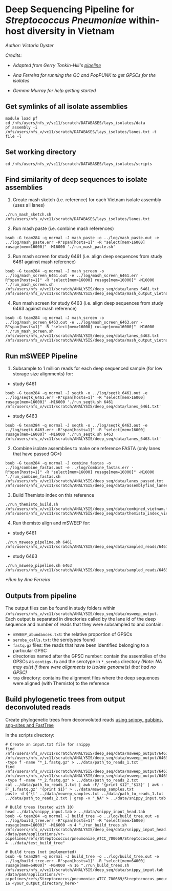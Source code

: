 # Deep Sequencing Pipeline for _Streptococcus Pneumoniae_ within-host diversity in Vietnam

_Author: Victoria Dyster_

_Credits:_

- _Adapted from Gerry Tonkin-Hill's [pipeline](https://www.nature.com/articles/s41564-022-01238-1)_

- _Ana Ferreira for running the QC and PopPUNK to get GPSCs for the isolates_

- _Gemma Murray for help getting started_

## Get symlinks of all isolate assemblies

```
module load pf
cd /nfs/users/nfs_v/vc11/scratch/DATABASES/lays_isolates/data
pf assembly -i /nfs/users/nfs_v/vc11/scratch/DATABASES/lays_isolates/lanes.txt -t file -l
```

## Set working directory

```
cd /nfs/users/nfs_v/vc11/scratch/DATABASES/lays_isolates/scripts
```

## Find similarity of deep sequences to isolate assemblies

1. Create mash sketch (i.e. reference) for each Vietnam isolate assembly (uses all lanes)

```
./run_mash_sketch.sh /nfs/users/nfs_v/vc11/scratch/DATABASES/lays_isolates/lanes.txt
```

2. Run mash paste (i.e. combine mash references)

```
bsub -G team284 -q normal -J mash_paste -o ../log/mash_paste.out -e ../log/mash_paste.err -R"span[hosts=1]" -R "select[mem>16000] rusage[mem=16000]" -M16000 './run_mash_paste.sh'
```

3. Run mash screen for study 6461 (i.e. align deep sequences from study 6461 against mash reference)

```
bsub -G team284 -q normal -J mash_screen -o ../log/mash_screen_6461.out -e ../log/mash_screen_6461.err -R"span[hosts=1]" -R "select[mem>16000] rusage[mem=16000]" -M16000 './run_mash_screen.sh /nfs/users/nfs_v/vc11/scratch/ANALYSIS/deep_seq/data/lanes_6461.txt /nfs/users/nfs_v/vc11/scratch/ANALYSIS/deep_seq/data/mash_output_vietnam_6461'
```

4. Run mash screen for study 6463 (i.e. align deep sequences from study 6463 against mash reference)

```
bsub -G team284 -q normal -J mash_screen -o ../log/mash_screen_6463.out -e ../log/mash_screen_6463.err -R"span[hosts=1]" -R "select[mem>16000] rusage[mem=16000]" -M16000 './run_mash_screen.sh /nfs/users/nfs_v/vc11/scratch/ANALYSIS/deep_seq/data/lanes_6463.txt /nfs/users/nfs_v/vc11/scratch/ANALYSIS/deep_seq/data/mash_output_vietnam_6463'
```

## Run mSWEEP Pipeline

1. Subsample to 1 million reads for each deep sequenced sample (for low storage size alignments) for:

- study 6461

```
bsub -G team284 -q normal -J seqtk -o ../log/seqtk_6461.out -e ../log/seqtk_6461.err -R"span[hosts=1]" -R "select[mem>16000] rusage[mem=16000]" -M16000 './run_seqtk.sh 6461 /nfs/users/nfs_v/vc11/scratch/ANALYSIS/deep_seq/data/lanes_6461.txt'
```

- study 6463

```
bsub -G team284 -q normal -J seqtk -o ../log/seqtk_6463.out -e ../log/seqtk_6463.err -R"span[hosts=1]" -R "select[mem>16000] rusage[mem=16000]" -M16000 './run_seqtk.sh 6463 /nfs/users/nfs_v/vc11/scratch/ANALYSIS/deep_seq/data/lanes_6463.txt'
```

2. Combine isolate assemblies to make one reference FASTA (only lanes that have passed QC\*)

```
bsub -G team284 -q normal -J combine_fastas -o ../log/combine_fastas.out -e ../log/combine_fastas.err -R"span[hosts=1]" -R "select[mem>16000] rusage[mem=16000]" -M16000 './run_combine_fastas.sh /nfs/users/nfs_v/vc11/scratch/ANALYSIS/deep_seq/data/lanes_passed.txt /nfs/users/nfs_v/vc11/scratch/ANALYSIS/deep_seq/data/assemblyfind_lanes.txt'
```

3. Build Themisto index on this reference

```
./run_themisto_build.sh /nfs/users/nfs_v/vc11/scratch/ANALYSIS/deep_seq/data/combined_vietnam.fna /nfs/users/nfs_v/vc11/scratch/ANALYSIS/deep_seq/data/themisto_index_vietnam
```

4. Run themisto align and mSWEEP for:

- study 6461

```
./run_msweep_pipeline.sh 6461 /nfs/users/nfs_v/vc11/scratch/ANALYSIS/deep_seq/data/sampled_reads/6461
```

- study 6463

```
./run_msweep_pipeline.sh 6463 /nfs/users/nfs_v/vc11/scratch/ANALYSIS/deep_seq/data/sampled_reads/6463
```

_\*Run by Ana Ferreira_

## Outputs from pipeline

The output files can be found in study folders within `/nfs/users/nfs_v/vc11/scratch/ANALYSIS/deep_seq/data/msweep_output`. Each output is separated in directories called by the lane id of the deep sequence and number of reads that they were subsampled to and contain:

- `mSWEEP_abundances.txt`: the relative proportion of GPSCs
- `seroba_calls.txt`: the serotypes found
- `fastq.gz` files: the reads that have been identified belonging to a particular GPSC
- directories named after the GPSC number: contain the assemblies of the GPSCs as `contigs.fa` and the serotype in `*_seroba` directory _(Note: NA may exist if there were alignments to isolate genome(s) that had no GPSC)_
- `tmp` directory: contains the alignment files where the deep sequences were aligned (with Themisto) to the reference

## Build phylogenetic trees from output deconvoluted reads

Create phylogenetic trees from deconvoluted reads [using snippy, gubbins, snp-sites and FastTree](https://github.com/tseemann/snippy)

In the scripts directory:
```
# Create an input.txt file for snippy
find /nfs/users/nfs_v/vc11/scratch/ANALYSIS/deep_seq/data/msweep_output/6461/*/ /nfs/users/nfs_v/vc11/scratch/ANALYSIS/deep_seq/data/msweep_output/6463/*/ -type f -name "*_1.fastq.gz" > ../data/path_to_reads_1.txt
find /nfs/users/nfs_v/vc11/scratch/ANALYSIS/deep_seq/data/msweep_output/6461/*/ /nfs/users/nfs_v/vc11/scratch/ANALYSIS/deep_seq/data/msweep_output/6463/*/ -type f -name "*_2.fastq.gz" > ../data/path_to_reads_2.txt
cat ../data/path_to_reads_1.txt | awk -F/ '{print $12"_"$13}' | awk -F'_1.fastq.gz' '{print $1}' > ../data/msweep_samples.txt
paste -d $'\t' ../data/msweep_samples.txt ../data/path_to_reads_1.txt ../data/path_to_reads_2.txt | grep -v "_NA" > ../data/snippy_input.tab

# Build trees (tested with 10)
head ../data/snippy_input.tab > ../data/snippy_input_head.tab
bsub -G team284 -q normal -J build_tree -o ../log/build_tree.out -e ../log/build_tree.err -R"span[hosts=1]" -R "select[mem>16000] rusage[mem=16000]" -M16000 -n 4 "./run_build_trees.sh /nfs/users/nfs_v/vc11/scratch/ANALYSIS/deep_seq/data/snippy_input_head.tab /data/pam/applications/vr-pipelines/refs/Streptococcus/pneumoniae_ATCC_700669/Streptococcus_pneumoniae_ATCC_700669_v1.fa 4 ../data/test_build_tree"

# Build trees (not implemented)
bsub -G team284 -q normal -J build_tree -o ../log/build_tree.out -e ../log/build_tree.err -R"span[hosts=1]" -R "select[mem>64000] rusage[mem=64000]" -M64000 -n 16 "./run_build_trees.sh /nfs/users/nfs_v/vc11/scratch/ANALYSIS/deep_seq/data/snippy_input.tab /data/pam/applications/vr-pipelines/refs/Streptococcus/pneumoniae_ATCC_700669/Streptococcus_pneumoniae_ATCC_700669_v1.fa 16 <your_output_directory_here>"
```

